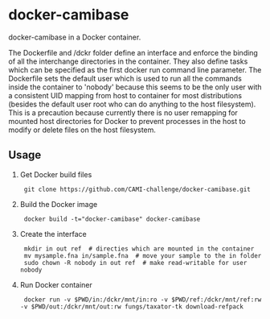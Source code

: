 docker-camibase
==========

docker-camibase in a Docker container.

The Dockerfile and /dckr folder define an interface and enforce the binding of all the interchange directories in the container. They also define tasks which can be specified as the first docker run command line parameter. The Dockerfile sets the default user which is used to run all the commands inside the container to 'nobody' because this seems to be the only user with a consistent UID mapping from host to container for most distributions (besides the default user root who can do anything to the host filesystem). This is a precaution because currently there is no user remapping for mounted host directories for Docker to prevent processes in the host to modify or delete files on the host filesystem.

Usage
-----

1. Get Docker build files

        git clone https://github.com/CAMI-challenge/docker-camibase.git

2. Build the Docker image

        docker build -t="docker-camibase" docker-camibase

3. Create the interface

        mkdir in out ref  # directies which are mounted in the container
        mv mysample.fna in/sample.fna  # move your sample to the in folder
        sudo chown -R nobody in out ref  # make read-writable for user nobody

4. Run Docker container

        docker run -v $PWD/in:/dckr/mnt/in:ro -v $PWD/ref:/dckr/mnt/ref:rw -v $PWD/out:/dckr/mnt/out:rw fungs/taxator-tk download-refpack

